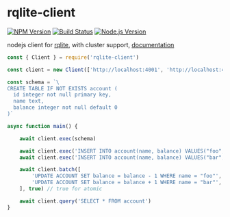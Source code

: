 # rqlite-client

[![NPM Version][npm-image]][npm-url]
[![Build Status][travis-image]][travis-url]
[![Node.js Version][node-version-image]][node-version-url]

nodejs client for [rqlite](https://github.com/rqlite/rqlite), with cluster support, [documentation](https://zweifisch.github.io/rqlite-client/)

```js
const { Client } = require('rqlite-client')

const client = new Client(['http://localhost:4001', 'http://localhost:4003'])

const schema = `\
CREATE TABLE IF NOT EXISTS account (
  id integer not null primary key,
  name text,
  balance integer not null default 0
)`

async function main() {

    await client.exec(schema)

    await client.exec('INSERT INTO account(name, balance) VALUES("foo", 10)')
    await client.exec('INSERT INTO account(name, balance) VALUES("bar", 10)')

    await client.batch([
        'UPDATE ACCOUNT SET balance = balance - 1 WHERE name = "foo"',
        'UPDATE ACCOUNT SET balance = balance + 1 WHERE name = "bar"',
    ], true) // true for atomic

    await client.query('SELECT * FROM account')
}
```

[npm-image]: https://img.shields.io/npm/v/rqlite-client.svg?style=flat
[npm-url]: https://npmjs.org/package/rqlite-client
[travis-image]: https://img.shields.io/travis/zweifisch/rqlite-client.svg?style=flat
[travis-url]: https://travis-ci.org/zweifisch/rqlite-client
[node-version-image]: https://img.shields.io/node/v/rqlite-client.svg
[node-version-url]: https://nodejs.org/en/download/
